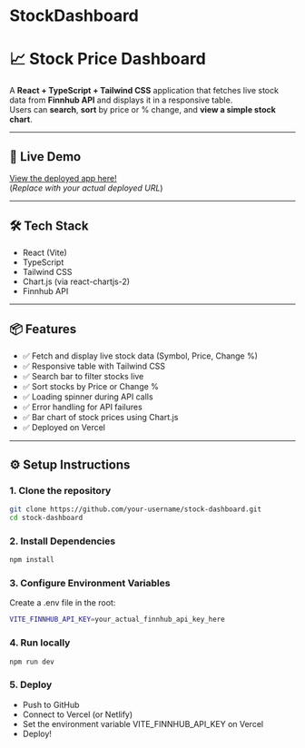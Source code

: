 # StockDashboard

# 📈 Stock Price Dashboard

A **React + TypeScript + Tailwind CSS** application that fetches live stock data from **Finnhub API** and displays it in a responsive table.  
Users can **search**, **sort** by price or % change, and **view a simple stock chart**.

---

## 🚀 Live Demo
[View the deployed app here!](https://your-deployed-link.vercel.app)  
(*Replace with your actual deployed URL*)

---

## 🛠 Tech Stack
- React (Vite)
- TypeScript
- Tailwind CSS
- Chart.js (via react-chartjs-2)
- Finnhub API

---

## 📦 Features
- ✅ Fetch and display live stock data (Symbol, Price, Change %)
- ✅ Responsive table with Tailwind CSS
- ✅ Search bar to filter stocks live
- ✅ Sort stocks by Price or Change %
- ✅ Loading spinner during API calls
- ✅ Error handling for API failures
- ✅ Bar chart of stock prices using Chart.js
- ✅ Deployed on Vercel

---


## ⚙️ Setup Instructions

### 1. Clone the repository
```bash
git clone https://github.com/your-username/stock-dashboard.git
cd stock-dashboard
```

### 2. Install Dependencies

```bash
npm install
```

### 3. Configure Environment Variables

Create a .env file in the root:

```bash
VITE_FINNHUB_API_KEY=your_actual_finnhub_api_key_here
```

### 4. Run locally

```bash
npm run dev
```

### 5. Deploy
- Push to GitHub
- Connect to Vercel (or Netlify)
- Set the environment variable VITE_FINNHUB_API_KEY on Vercel
- Deploy!